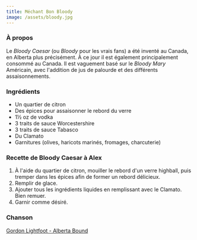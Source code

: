 ```yaml
---
title: Méchant Bon Bloody
image: /assets/bloody.jpg
---
```


### À propos

Le _Bloody Caesar_ (ou _Bloody_ pour les vrais fans) a été inventé au Canada, en Alberta plus précisément. À ce jour il est également principalement consommé au Canada. Il est vaguement basé sur le _Bloody Mary_ Américain, avec l'addition de jus de palourde et des différents assaisonnements.

### Ingrédients

- Un quartier de citron
- Des épices pour assaisonner le rebord du verre
- 1½ oz de vodka
- 3 traits de sauce Worcestershire
- 3 traits de sauce Tabasco
- Du Clamato
- Garnitures (olives, haricots marinés, fromages, charcuterie)

### Recette de Bloody Caesar à Alex

1. À l'aide du quartier de citron, mouiller le rebord d'un verre highball, puis tremper dans les épices afin de former un rebord délicieux.
2. Remplir de glace.
3. Ajouter tous les ingrédients liquides en remplissant avec le Clamato. Bien remuer.
4. Garnir comme désiré.

### Chanson

[Gordon Lightfoot - Alberta Bound](https://open.spotify.com/track/1EhZQiokI4opNvYpZYV2nE)
